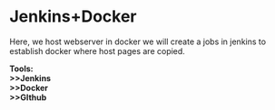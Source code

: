 # Jenkins+Docker
Here, we host webserver in docker
we will create a jobs in jenkins to establish docker where host pages are copied.

<b>Tools:<b><br>
<b>>>Jenkins<br>
<b>>>Docker<br>
<b>>>GIthub  

